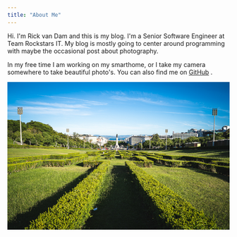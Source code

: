```yaml
---
title: "About Me"
---
```


Hi. I'm Rick van Dam and this is my blog. I'm a Senior Software Engineer at Team Rockstars IT. My blog is mostly going to center around programming with maybe the occasional post about photography.

In my free time I am working on my smarthome, or I take my camera somewhere to take beautiful photo's. You can also find me on [GitHub](https://github.com/barsonax) .

![A park in lisbon](./park.jpg)
